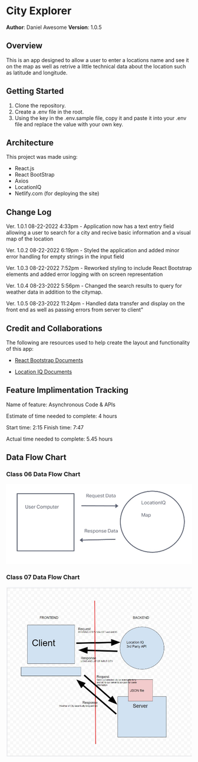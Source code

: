 # City Explorer

**Author**: Daniel Awesome
**Version**: 1.0.5

## Overview

This is an app designed to allow a user to enter a locations name and see it on the map as well as retrive a little technical data about the location such as latitude and longitude.

## Getting Started

1. Clone the repository.
2. Create a .env file in the root.
3. Using the key in the .env.sample file, copy it and paste it into your .env file and replace the value with your own key.

## Architecture

This project was made using:

- React.js
- React BootStrap
- Axios
- LocationIQ
- Netlify.com (for deploying the site)

## Change Log

Ver. 1.0.1 08-22-2022 4:33pm - Application now has a text entry field allowing a user to search for a city and recive basic information and a visual map of the location

Ver. 1.0.2 08-22-2022 6:19pm - Styled the application and added minor error handling for empty strings in the input field

Ver. 1.0.3 08-22-2022 7:52pm - Reworked styling to include React Bootstrap elements and added error logging with on screen representation

Ver. 1.0.4 08-23-2022 5:56pm - Changed the search results to query for weather data in addition to the citymap.

Ver. 1.0.5 08-23-2022 11:24pm - Handled data transfer and display on the front end as well as passing errors from server to client"

## Credit and Collaborations

The following are resources used to help create the layout and functionality of this app:

- [React Bootstrap Documents](https://react-bootstrap.github.io/)

- [Location IQ Documents](https://locationiq.com/)

## Feature Implimentation Tracking

Name of feature: Asynchronous Code & APIs

Estimate of time needed to complete: 4 hours

Start time: 2:15
Finish time: 7:47

Actual time needed to complete: 5.45 hours

## Data Flow Chart

### Class 06 Data Flow Chart

![Data Flow](./src/img/DataFlow.jpg)

### Class 07 Data Flow Chart

![Data Flow](./src/img/DataFlow2.jpg)
